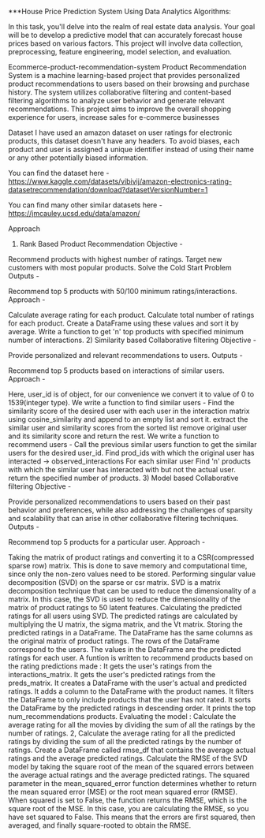 ***House Price Prediction System Using Data Analytics Algorithms:


In this task, you'll delve into the realm of real estate data analysis. Your goal will be to develop a predictive model that can accurately forecast house prices based on various factors.
This project will involve data collection, preprocessing, feature engineering, model selection, and evaluation.


Ecommerce-product-recommendation-system
Product Recommendation System is a machine learning-based project that provides personalized product recommendations to users based on their browsing and purchase history. The system utilizes collaborative filtering and content-based filtering algorithms to analyze user behavior and generate relevant recommendations. This project aims to improve the overall shopping experience for users, increase sales for e-commerce businesses

Dataset
I have used an amazon dataset on user ratings for electronic products, this dataset doesn't have any headers. To avoid biases, each product and user is assigned a unique identifier instead of using their name or any other potentially biased information.

You can find the dataset here - https://www.kaggle.com/datasets/vibivij/amazon-electronics-rating-datasetrecommendation/download?datasetVersionNumber=1

You can find many other similar datasets here - https://jmcauley.ucsd.edu/data/amazon/

Approach
1) Rank Based Product Recommendation
Objective -

Recommend products with highest number of ratings.
Target new customers with most popular products.
Solve the Cold Start Problem
Outputs -

Recommend top 5 products with 50/100 minimum ratings/interactions.
Approach -

Calculate average rating for each product.
Calculate total number of ratings for each product.
Create a DataFrame using these values and sort it by average.
Write a function to get 'n' top products with specified minimum number of interactions.
2) Similarity based Collaborative filtering
Objective -

Provide personalized and relevant recommendations to users.
Outputs -

Recommend top 5 products based on interactions of similar users.
Approach -

Here, user_id is of object, for our convenience we convert it to value of 0 to 1539(integer type).
We write a function to find similar users -
Find the similarity score of the desired user with each user in the interaction matrix using cosine_similarity and append to an empty list and sort it.
extract the similar user and similarity scores from the sorted list
remove original user and its similarity score and return the rest.
We write a function to recommend users -
Call the previous similar users function to get the similar users for the desired user_id.
Find prod_ids with which the original user has interacted -> observed_interactions
For each similar user Find 'n' products with which the similar user has interacted with but not the actual user.
return the specified number of products.
3) Model based Collaborative filtering
Objective -

Provide personalized recommendations to users based on their past behavior and preferences, while also addressing the challenges of sparsity and scalability that can arise in other collaborative filtering techniques.
Outputs -

Recommend top 5 products for a particular user.
Approach -

Taking the matrix of product ratings and converting it to a CSR(compressed sparse row) matrix. This is done to save memory and computational time, since only the non-zero values need to be stored.
Performing singular value decomposition (SVD) on the sparse or csr matrix. SVD is a matrix decomposition technique that can be used to reduce the dimensionality of a matrix. In this case, the SVD is used to reduce the dimensionality of the matrix of product ratings to 50 latent features.
Calculating the predicted ratings for all users using SVD. The predicted ratings are calculated by multiplying the U matrix, the sigma matrix, and the Vt matrix.
Storing the predicted ratings in a DataFrame. The DataFrame has the same columns as the original matrix of product ratings. The rows of the DataFrame correspond to the users. The values in the DataFrame are the predicted ratings for each user.
A funtion is written to recommend products based on the rating predictions made :
It gets the user's ratings from the interactions_matrix.
It gets the user's predicted ratings from the preds_matrix.
It creates a DataFrame with the user's actual and predicted ratings.
It adds a column to the DataFrame with the product names.
It filters the DataFrame to only include products that the user has not rated.
It sorts the DataFrame by the predicted ratings in descending order.
It prints the top num_recommendations products.
Evaluating the model :
Calculate the average rating for all the movies by dividing the sum of all the ratings by the number of ratings. 2, Calculate the average rating for all the predicted ratings by dividing the sum of all the predicted ratings by the number of ratings.
Create a DataFrame called rmse_df that contains the average actual ratings and the average predicted ratings.
Calculate the RMSE of the SVD model by taking the square root of the mean of the squared errors between the average actual ratings and the average predicted ratings.
The squared parameter in the mean_squared_error function determines whether to return the mean squared error (MSE) or the root mean squared error (RMSE). When squared is set to False, the function returns the RMSE, which is the square root of the MSE. In this case, you are calculating the RMSE, so you have set squared to False. This means that the errors are first squared, then averaged, and finally square-rooted to obtain the RMSE.
